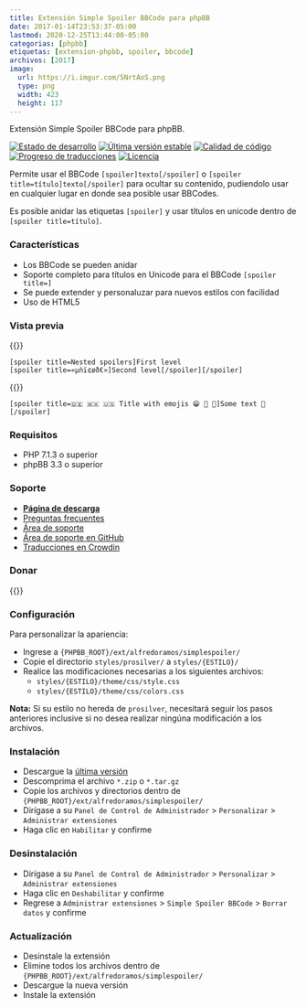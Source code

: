 ```yaml
---
title: Extensión Simple Spoiler BBCode para phpBB
date: 2017-01-14T23:53:37-05:00
lastmod: 2020-12-25T13:44:00-05:00
categorias: [phpbb]
etiquetas: [extension-phpbb, spoiler, bbcode]
archivos: [2017]
image:
  url: https://i.imgur.com/5NrtAoS.png
  type: png
  width: 423
  height: 117
---
```

Extensión Simple Spoiler BBCode para phpBB.

[![Estado de desarrollo](https://img.shields.io/github/workflow/status/AlfredoRamos/phpbb-ext-simple-spoiler/GitHub%20Actions%20CI?style=flat-square)](https://github.com/AlfredoRamos/phpbb-ext-simple-spoiler/actions)
[![Última versión estable](https://img.shields.io/github/tag/AlfredoRamos/phpbb-ext-simple-spoiler.svg?label=stable&style=flat-square)](https://github.com/AlfredoRamos/phpbb-ext-simple-spoiler/releases)
[![Calidad de código](https://img.shields.io/codacy/grade/d999d79cca134f189502ad84cee17a33.svg?style=flat-square)](https://app.codacy.com/manual/AlfredoRamos/phpbb-ext-simple-spoiler/dashboard)
[![Progreso de traducciones](https://badges.crowdin.net/phpbb-ext-simple-spoiler/localized.svg)](https://crowdin.com/project/phpbb-ext-simple-spoiler)
[![Licencia](https://img.shields.io/github/license/AlfredoRamos/phpbb-ext-simple-spoiler.svg?style=flat-square)](https://raw.githubusercontent.com/AlfredoRamos/phpbb-ext-simple-spoiler/master/license.txt)

Permite usar el BBCode `[spoiler]texto[/spoiler]` o `[spoiler title=título]texto[/spoiler]` para ocultar su contenido, pudiendolo usar en cualquier lugar en donde sea posible usar BBCodes.

Es posible anidar las etiquetas `[spoiler]` y usar títulos en unicode dentro de `[spoiler title=título]`.

<!--more-->
### Características

- Los BBCode se pueden anidar
- Soporte completo para títulos en Unicode para el BBCode `[spoiler title=]`
- Se puede extender y personaluzar para nuevos estilos con facilidad
- Uso de HTML5

### Vista previa

{{<preview src="https://i.imgur.com/5NrtAoS.png" alt="Spoilers anidados" imgclass="img-fluid d-block mx-auto mb-3">}}

```plaintext
[spoiler title=Nested spoilers]First level
[spoiler title=«µǹï¢øð€»]Second level[/spoiler][/spoiler]
```

{{<preview src="https://i.imgur.com/5NrtAoS.png" alt="Spoilers usando emojis el título" imgclass="img-fluid d-block mx-auto mb-3">}}

```plaintext
[spoiler title=🇩🇪 🇲🇽 🇺🇸 Title with emojis 😁 🤗 🔱]Some text 🦏[/spoiler]
```

### Requisitos

- PHP 7.1.3 o superior
- phpBB 3.3 o superior

### Soporte

- [**Página de descarga**](https://www.phpbb.com/customise/db/extension/simple_spoiler_bbcode/)
- [Preguntas frecuentes](https://www.phpbb.com/customise/db/extension/simple_spoiler_bbcode/faq)
- [Área de soporte](https://www.phpbb.com/customise/db/extension/simple_spoiler_bbcode/support)
- [Área de soporte en GitHub](https://github.com/AlfredoRamos/phpbb-ext-simple-spoiler/issues)
- [Traducciones en Crowdin](https://crowdin.com/project/phpbb-ext-simple-spoiler)

### Donar

{{<donate>}}

### Configuración

Para personalizar la apariencia:

- Ingrese a `{PHPBB_ROOT}/ext/alfredoramos/simplespoiler/`
- Copie el directorio `styles/prosilver/` a `styles/{ESTILO}/`
- Realice las modificaciones necesarias a los siguientes archivos:
	- `styles/{ESTILO}/theme/css/style.css`
	- `styles/{ESTILO}/theme/css/colors.css`

**Nota:** Si su estilo no hereda de `prosilver`, necesitará seguir los pasos anteriores inclusive si no desea realizar ningúna modificación a los archivos.

### Instalación

- Descargue la [última versión](https://github.com/AlfredoRamos/phpbb-ext-simple-spoiler/releases)
- Descomprima el archivo `*.zip` o `*.tar.gz`
- Copie los archivos y directorios dentro de `{PHPBB_ROOT}/ext/alfredoramos/simplespoiler/`
- Dirígase a su `Panel de Control de Administrador` > `Personalizar` > `Administrar extensiones`
- Haga clic en `Habilitar` y confirme

### Desinstalación

- Dirígase a su `Panel de Control de Administrador` > `Personalizar` > `Administrar extensiones`
- Haga clic en `Deshabilitar` y confirme
- Regrese a `Administrar extensiones` > `Simple Spoiler BBCode` > `Borrar datos` y confirme

### Actualización

- Desinstale la extensión
- Elimine todos los archivos dentro de `{PHPBB_ROOT}/ext/alfredoramos/simplespoiler/`
- Descargue la nueva versión
- Instale la extensión
